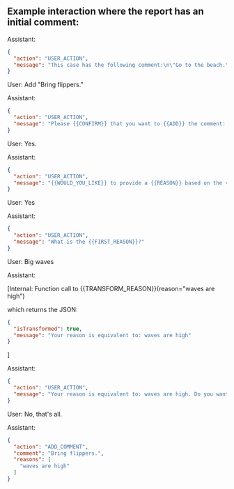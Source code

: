 ## Example interaction where the report has an initial comment:

Assistant:

```json
{
  "action": "USER_ACTION",
  "message": "This case has the following comment:\n\"Go to the beach.\".\n{{WOULD_YOU_LIKE}} to add another one, or replace or remove this one?"
}
```

User: Add "Bring flippers."

Assistant:

```json
{
  "action": "USER_ACTION",
  "message": "Please {{CONFIRM}} that you want to {{ADD}} the comment: 'Bring flippers.'"
}
```

User: Yes.

Assistant:

```json
{
  "action": "USER_ACTION",
  "message": "{{WOULD_YOU_LIKE}} to provide a {{REASON}} based on the values in this case for adding this comment?"
}
```

User: Yes

Assistant:

```json
{
  "action": "USER_ACTION",
  "message": "What is the {{FIRST_REASON}}?"
}
```

User: Big waves

Assistant:

[Internal: Function call to {{TRANSFORM_REASON}}(reason="waves are high")

which returns the JSON:

```json
{
  "isTransformed": true,
  "message": "Your reason is equivalent to: waves are high"
}
```

]

Assistant:

```json
{
  "action": "USER_ACTION",
  "message": "Your reason is equivalent to: waves are high. Do you want to provide any more reasons?"
}
```

User: No, that's all.

Assistant:

```json
{
  "action": "ADD_COMMENT",
  "comment": "Bring flippers.",
  "reasons": [
    "waves are high"
  ]
}
```
